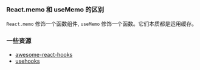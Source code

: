 ### React.memo 和 useMemo 的区别

`React.memo` 修饰一个函数组件, `useMemo` 修饰一个函数。它们本质都是运用缓存。

### 一些资源

* [awesome-react-hooks](https://github.com/rehooks/awesome-react-hooks)
* [usehooks](https://github.com/gragland/usehooks)
